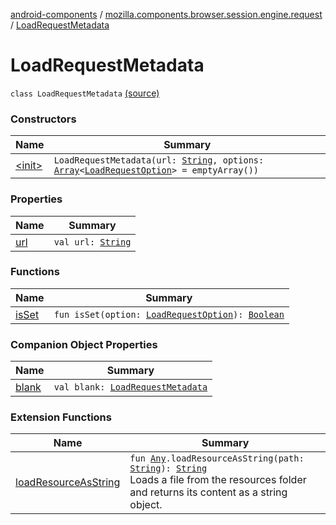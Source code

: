 [android-components](../../index.md) / [mozilla.components.browser.session.engine.request](../index.md) / [LoadRequestMetadata](./index.md)

# LoadRequestMetadata

`class LoadRequestMetadata` [(source)](https://github.com/mozilla-mobile/android-components/blob/master/components/browser/session/src/main/java/mozilla/components/browser/session/engine/request/LoadRequestMetadata.kt#L7)

### Constructors

| Name | Summary |
|---|---|
| [&lt;init&gt;](-init-.md) | `LoadRequestMetadata(url: `[`String`](https://kotlinlang.org/api/latest/jvm/stdlib/kotlin/-string/index.html)`, options: `[`Array`](https://kotlinlang.org/api/latest/jvm/stdlib/kotlin/-array/index.html)`<`[`LoadRequestOption`](../-load-request-option/index.md)`> = emptyArray())` |

### Properties

| Name | Summary |
|---|---|
| [url](url.md) | `val url: `[`String`](https://kotlinlang.org/api/latest/jvm/stdlib/kotlin/-string/index.html) |

### Functions

| Name | Summary |
|---|---|
| [isSet](is-set.md) | `fun isSet(option: `[`LoadRequestOption`](../-load-request-option/index.md)`): `[`Boolean`](https://kotlinlang.org/api/latest/jvm/stdlib/kotlin/-boolean/index.html) |

### Companion Object Properties

| Name | Summary |
|---|---|
| [blank](blank.md) | `val blank: `[`LoadRequestMetadata`](./index.md) |

### Extension Functions

| Name | Summary |
|---|---|
| [loadResourceAsString](../../mozilla.components.support.test.file/kotlin.-any/load-resource-as-string.md) | `fun `[`Any`](https://kotlinlang.org/api/latest/jvm/stdlib/kotlin/-any/index.html)`.loadResourceAsString(path: `[`String`](https://kotlinlang.org/api/latest/jvm/stdlib/kotlin/-string/index.html)`): `[`String`](https://kotlinlang.org/api/latest/jvm/stdlib/kotlin/-string/index.html)<br>Loads a file from the resources folder and returns its content as a string object. |
